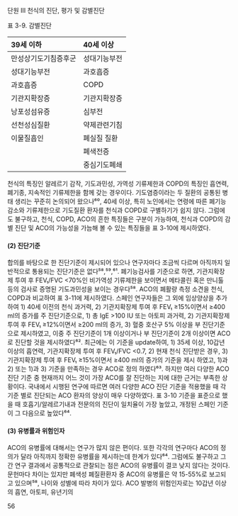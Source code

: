 단원 III
천식의 진단, 평가 및 감별진단

표 3-9. 감별진단

| 39세 이하          | 40세 이상         |
| :---------------- | :---------------- |
| 만성상기도기침증후군 | 성대기능부전      |
| 성대기능부전      | 과호흡증          |
| 과호흡증          | COPD            |
| 기관지확장증      | 기관지확장증      |
| 낭포성섬유증      | 심부전            |
| 선천성심질환      | 약제관련기침      |
| 이물질흡인        | 폐실질 질환       |
|                   | 폐색전증          |
|                   | 중심기도폐쇄      |

천식의 특징인 알레르기 감작, 기도과민성, 가역성 기류제한과 COPD의 특징인 흡연력, 폐기종, 지속적인 기류제한을 함께 갖는 경우이다. 기도염증이라는 두 질환의 공통된 병태 생리는 꾸준히 논의되어 왔으나⁶⁰, 40세 이상, 특히 노인에서는 연령에 따른 폐기능 감소와 기류제한으로 기도질환 환자를 천식과 COPD로 구별하기가 쉽지 않다. 그럼에도 불구하고, 천식, COPD, ACO의 흔한 특징들은 구분이 가능하여, 천식과 COPD의 감별 진단 및 ACO의 가능성을 가늠해 볼 수 있는 특징들을 표 3-10에 제시하였다.

#### (2) 진단기준

합의를 바탕으로 한 진단기준이 제시되어 있으나 연구자마다 조금씩 다르며 아직까지 일반적으로 통용되는 진단기준은 없다⁵⁸,⁵⁹,⁶¹. 폐기능검사를 기준으로 하면, 기관지확장제 투여 후 FEV₁/FVC <70%인 비가역성 기류제한을 보이면서 메타콜린 혹은 만니톨 등의 검사로 증명된 기도과민성을 보이는 경우다⁵⁸. ACO의 폐활량 측정 소견을 천식, COPD과 비교하여 표 3-11에 제시하였다. 스페인 연구자들은 그 외에 임상양상을 추가하여 1) 40세 이전의 천식 과거력, 2) 기관지확장제 투여 후 FEV₁ ≥15%이면서 ≥400 ml의 증가를 주 진단기준으로, 1) 총 IgE >100 IU 또는 아토피 과거력, 2) 기관지확장제 투여 후 FEV₁ ≥12%이면서 ≥200 ml의 증가, 3) 혈중 호산구 5% 이상을 부 진단기준으로 제시하였고, 이중 주 진단기준이 1개 이상이거나 부 진단기준이 2개 이상이면 ACO로 진단할 것을 제시하였다⁶². 최근에는 이 기준을 update하여, 1) 35세 이상, 10갑년 이상의 흡연력, 기관지확장제 투여 후 FEV₁/FVC <0.7, 2) 현재 천식 진단받은 경우, 3) 기관지확장제 투여 후 FEV₁ ≥15%이면서 ≥400 ml의 증가의 기준을 제시 하였고, 1)과 2) 또는 1)과 3) 기준을 만족하는 경우 ACO로 정의 하였다⁶³. 하지만 여러 다양한 ACO 진단 기준 중 현재까지 어느 것이 가장 ACO를 잘 진단하는 지에 대한 근거는 부족한 상황이다. 국내에서 시행된 연구에 따르면 여러 다양한 ACO 진단 기준을 적용했을 때 각 기준 별로 진단되는 ACO 환자의 양상이 매우 다양하였다. 표 3-10 기준을 표준으로 했을 때 호흡기/알레르기내과 전문의의 진단이 일치율이 가장 높았고, 개정된 스페인 기준이 그 다음으로 높았다⁶⁴.

#### (3) 유병률과 위험인자

ACO의 유병률에 대해서는 연구가 많지 않은 편이다. 또한 각각의 연구마다 ACO의 정의가 달라 아직까지 정확한 유병률을 제시하는데 한계가 있다⁶⁴. 그럼에도 불구하고 그간 연구 결과에서 공통적으로 관찰되는 점은 ACO의 유병률이 결코 낮지 않다는 것이다. 문헌마다 차이는 있지만 폐색성 폐질환환자 중 ACO의 유병률은 약 15-55%로 보고되고 있으며⁵⁸, 나이와 성별에 따라 차이가 있다. ACO 발병의 위험인자로는 10갑년 이상의 흡연, 아토피, 유년기의

<PAGE>56